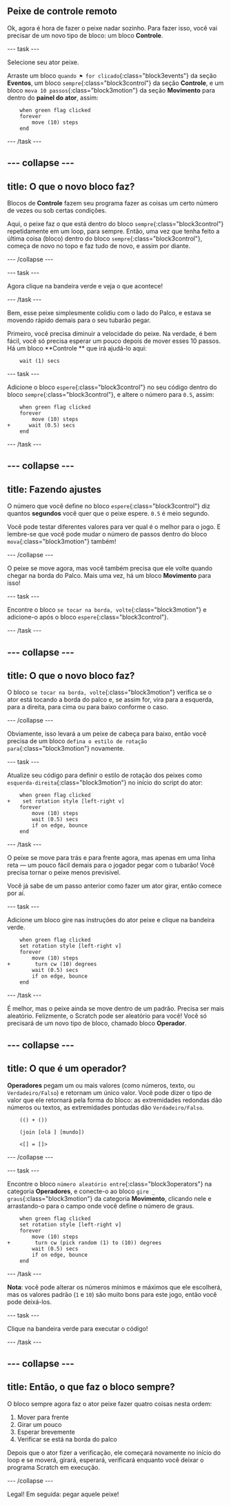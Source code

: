 ## Peixe de controle remoto

Ok, agora é hora de fazer o peixe nadar sozinho. Para fazer isso, você vai precisar de um novo tipo de bloco: um bloco **Controle**.

--- task ---

Selecione seu ator peixe.

Arraste um bloco `quando ⚑ for clicado`{:class="block3events"} da seção **Eventos**, um bloco `sempre`{:class="block3control"} da seção **Controle**, e um bloco `mova 10 passos`{:class="block3motion"} da seção **Movimento** para dentro do **painel do ator**, assim:

```blocks3
    when green flag clicked
    forever
        move (10) steps
    end
```

--- /task ---

--- collapse ---
---
title: O que o novo bloco faz?
---

Blocos de **Controle** fazem seu programa fazer as coisas um certo número de vezes ou sob certas condições.

Aqui, o peixe faz o que está dentro do bloco `sempre`{:class="block3control"} repetidamente em um loop, para sempre. Então, uma vez que tenha feito a última coisa (bloco) dentro do bloco `sempre`{:class="block3control"}, começa de novo no topo e faz tudo de novo, e assim por diante.

--- /collapse ---

--- task ---

Agora clique na bandeira verde e veja o que acontece!

--- /task ---

Bem, esse peixe simplesmente colidiu com o lado do Palco, e estava se movendo rápido demais para o seu tubarão pegar.

Primeiro, você precisa diminuir a velocidade do peixe. Na verdade, é bem fácil, você só precisa esperar um pouco depois de mover esses 10 passos. Há um bloco **Controle ** que irá ajudá-lo aqui:

```blocks3
    wait (1) secs
```

--- task ---

Adicione o bloco `espere`{:class="block3control"} no seu código dentro do bloco `sempre`{:class="block3control"}, e altere o número para `0.5`, assim:

```blocks3
    when green flag clicked
    forever
        move (10) steps
+      wait (0.5) secs
    end
```

--- /task ---

--- collapse ---
---
title: Fazendo ajustes
---

O número que você define no bloco `espere`{:class="block3control"} diz quantos **segundos** você quer que o peixe espere. `0.5` é meio segundo.

Você pode testar diferentes valores para ver qual é o melhor para o jogo. E lembre-se que você pode mudar o número de passos dentro do bloco `mova`{:class="block3motion"} também!

--- /collapse ---

O peixe se move agora, mas você também precisa que ele volte quando chegar na borda do Palco. Mais uma vez, há um bloco **Movimento** para isso!

--- task ---

Encontre o bloco `se tocar na borda, volte`{:class="block3motion"} e adicione-o após o bloco `espere`{:class="block3control"}.

--- /task ---

--- collapse ---
---
title: O que o novo bloco faz?
---

O bloco `se tocar na borda, volte`{:class="block3motion"} verifica se o ator está tocando a borda do palco e, se assim for, vira para a esquerda, para a direita, para cima ou para baixo conforme o caso.

--- /collapse ---

Obviamente, isso levará a um peixe de cabeça para baixo, então você precisa de um bloco `defina o estilo de rotação para`{:class="block3motion"} novamente.

--- task ---

Atualize seu código para definir o estilo de rotação dos peixes como `esquerda-direita`{:class="block3motion"} no início do script do ator:

```blocks3
    when green flag clicked
+    set rotation style [left-right v]
    forever
        move (10) steps
        wait (0.5) secs
        if on edge, bounce
    end
```

--- /task ---

O peixe se move para trás e para frente agora, mas apenas em uma linha reta — um pouco fácil demais para o jogador pegar com o tubarão! Você precisa tornar o peixe menos previsível.

Você já sabe de um passo anterior como fazer um ator girar, então comece por aí.

--- task ---

Adicione um bloco gire nas instruções do ator peixe e clique na bandeira verde.

```blocks3
    when green flag clicked
    set rotation style [left-right v]
    forever
        move (10) steps
+        turn cw (10) degrees
        wait (0.5) secs
        if on edge, bounce
    end
```

--- /task ---

É melhor, mas o peixe ainda se move dentro de um padrão. Precisa ser mais aleatório. Felizmente, o Scratch pode ser aleatório para você! Você só precisará de um novo tipo de bloco, chamado bloco **Operador**.

--- collapse ---
---
title: O que é um operador?
---

**Operadores** pegam um ou mais valores (como números, texto, ou `Verdadeiro/Falso`) e retornam um único valor. Você pode dizer o tipo de valor que ele retornará pela forma do bloco: as extremidades redondas dão números ou textos, as extremidades pontudas dão `Verdadeiro/Falso`.

```blocks3
    (() + ())

    (join [olá ] [mundo])

    <[] = []>
```

--- /collapse ---

--- task ---

Encontre o bloco `número aleatório entre`{:class="block3operators"} na categoria **Operadores**, e conecte-o ao bloco `gire _ graus`{:class="block3motion"} da categoria **Movimento**, clicando nele e arrastando-o para o campo onde você define o número de graus.

```blocks3
    when green flag clicked
    set rotation style [left-right v]
    forever 
        move (10) steps
+        turn cw (pick random (1) to (10)) degrees
        wait (0.5) secs
        if on edge, bounce
    end
```

--- /task ---

**Nota**: você pode alterar os números mínimos e máximos que ele escolherá, mas os valores padrão (`1` e `10`) são muito bons para este jogo, então você pode deixá-los.

--- task ---

Clique na bandeira verde para executar o código!

--- /task ---

--- collapse ---
---
title: Então, o que faz o bloco sempre?
---

O bloco sempre agora faz o ator peixe fazer quatro coisas nesta ordem:

1. Mover para frente
2. Girar um pouco
3. Esperar brevemente
4. Verificar se está na borda do palco

Depois que o ator fizer a verificação, ele começará novamente no início do loop e se moverá, girará, esperará, verificará enquanto você deixar o programa Scratch em execução.

--- /collapse ---

Legal! Em seguida: pegar aquele peixe!